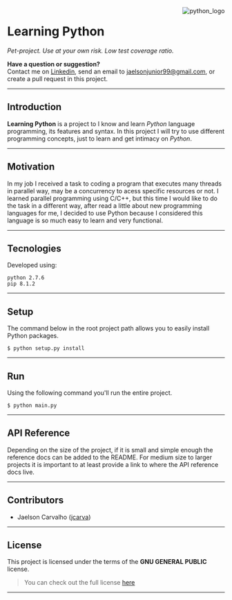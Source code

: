 <a href="https://www.python.org//">
    <img style="max-width: 30%;" src="https://cdn.fedoramagazine.org/wp-content/uploads/2015/11/Python_logo.png" alt="python_logo" title="Python Programmin Language" align="right" />
</a>

# Learning Python


*Pet-project. Use at your own risk. Low test coverage ratio.*

**Have a question or suggestion?**																												
Contact me on [Linkedin](https://www.linkedin.com/in/jaelson-carvalho-4b84a3a2?trk=nav_responsive_tab_profile_pic), send an email to jaelsonjunior99@gmail.com, or create a pull request in this project.


---

## Introduction

**Learning Python** is a project to I know and learn *Python* language programming, its features and syntax. In this project I will try to use different programming concepts, just to learn and get intimacy on *Python*.

---

## Motivation

In my job I received a task to coding a program that executes many threads in parallel way, may be a concurrency to acess specific resources or not. I learned parallel programming using C/C++, but this time I would like to do the task in a different way, after read a little about new programming languages for me, I decided to use Python because I considered this language is so much easy to learn and very functional.

---

## Tecnologies

Developed using:

	python 2.7.6
	pip 8.1.2
---

## Setup

The command below in the root project path allows you to easily install Python packages.

	$ python setup.py install

---

## Run

Using the following command you'll run the entire project.

	$ python main.py

---

## API Reference

Depending on the size of the project, if it is small and simple enough the reference docs can be added to the README. For medium size to larger projects it is important to at least provide a link to where the API reference docs live.

---

## Contributors

* Jaelson Carvalho ([jcarva](https://github.com/jcarva))

---

## License

This project is licensed under the terms of the **GNU GENERAL PUBLIC** license.
>You can check out the full license [here](https://github.com/jcarva/learning_python/blob/master/LICENSE)

---